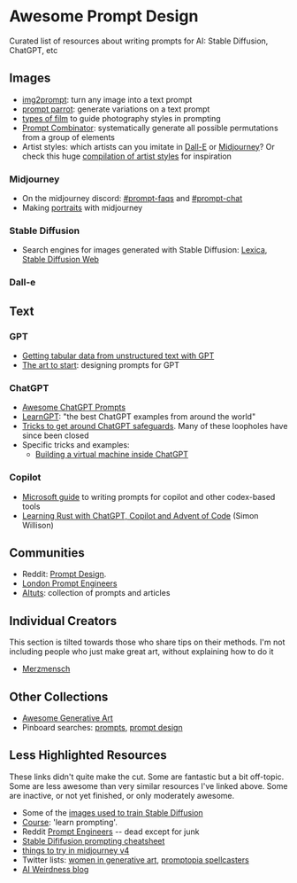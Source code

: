# Awesome Prompt Design
Curated list of resources about writing prompts for AI: Stable Diffusion, ChatGPT, etc


## Images

* [img2prompt](https://replicate.com/methexis-inc/img2prompt): turn any image into a text prompt
* [prompt parrot](https://github.com/kyrick/cog-prompt-parrot): generate variations on a text prompt
* [types of film](https://www.lomography.com/films) to guide photography styles in prompting
* [Prompt Combinator](https://wainwrightmark.github.io/prompt-combinator/): systematically generate all possible permutations from a group of elements
* Artist styles: which artists can you imitate in [Dall-E](https://docs.google.com/spreadsheets/d/1d-N9BZ80qw3v2_3gWctYkRVuoMx6zs_We6c3h_yACJY/edit#gid=0) or [Midjourney](https://docs.google.com/spreadsheets/d/1d-N9BZ80qw3v2_3gWctYkRVuoMx6zs_We6c3h_yACJY/edit#gid=0)? Or check this huge [compilation of artist styles](https://asc.fooo.ooo/) for inspiration

### Midjourney

* On the midjourney discord: [#prompt-faqs](https://discord.com/channels/662267976984297473/1017917091606712430) and [#prompt-chat](https://discord.com/channels/662267976984297473/992207085146222713)
* Making [portraits](https://www.betchashesews.com/midjourney-portraits/) with midjourney

### Stable Diffusion

* Search engines for images generated with Stable Diffusion: [Lexica](https://lexica.art/), [Stable Diffusion Web](https://stablediffusionweb.com/prompts)

### Dall-e




## Text


###  GPT
* [Getting tabular data from unstructured text with GPT](https://robertorocha.info/getting-tabular-data-from-unstructured-text-with-gpt-3-an-ongoing-experiment/)
* [The art to start](https://medium.com/merzazine/the-art-to-start-designing-prompts-for-gpt-3-introduction-89848c208007):  designing prompts for GPT

### ChatGPT
* [Awesome ChatGPT Prompts](https://github.com/f/awesome-chatgpt-prompts)
* [LearnGPT](https://www.learngpt.com/):  "the best ChatGPT examples from around the world"
* [Tricks to get around ChatGPT safeguards](https://twitter.com/davisblalock/status/1602600453555961856). Many of these loopholes have since been closed
* Specific tricks and examples:
	* [Building a virtual machine inside ChatGPT](https://www.engraved.blog/building-a-virtual-machine-inside/)

### Copilot
* [Microsoft guide](https://microsoft.github.io/prompt-engineering/) to writing prompts for copilot and other codex-based tools
* [Learning Rust with ChatGPT, Copilot and Advent of Code](https://simonwillison.net/2022/Dec/5/rust-chatgpt-copilot/) (Simon Willison)

##  Communities

* Reddit: [Prompt Design](https://www.reddit.com/r/PromptDesign/). 
* [London Prompt Engineers](https://www.meetup.com/london-prompt-engineers/)
* [AItuts](https://aituts.com/): collection of prompts and articles

## Individual Creators

This section is tilted towards those who share tips on their methods. I'm not including people who just make great art, without explaining how to do it

* [Merzmensch](https://medium.com/merzazine/the-art-to-start-designing-prompts-for-gpt-3-introduction-89848c208007)

## Other Collections

* [Awesome Generative Art](https://github.com/kosmos/awesome-generative-art)
* Pinboard searches: [prompts](https://pinboard.in/t:prompts), [prompt design](https://pinboard.in/t:prompt%20design)



## Less Highlighted Resources

These links didn't quite make the cut. Some are fantastic but a bit off-topic. Some are less awesome than very similar resources I've linked above. Some are inactive, or not yet finished, or only moderately awesome.

* Some of the [images used to train Stable Diffusion](https://laion-aesthetic.datasette.io/laion-aesthetic-6pls)
* [Course](https://learnprompting.org/docs/category/-basics): 'learn prompting'. 
* Reddit [Prompt Engineers](https://www.reddit.com/r/promptengineers/) -- dead except for junk
* [Stable Dififusion prompting cheatsheet](https://moritz.pm/posts/parameters)
* [things to try in midjourney v4](https://old.reddit.com/r/midjourney/comments/yoobjj/super_cool_things_to_try_in_v4_incl_prompts/)
* Twitter lists: [women in generative art](https://twitter.com/i/lists/1458840272046071825), [promptopia spellcasters](https://twitter.com/i/lists/1577672264430100480)
* [AI Weirdness blog](https://www.aiweirdness.com/)


